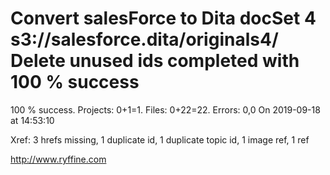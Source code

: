 # Convert salesForce to Dita docSet 4 s3://salesforce.dita/originals4/ Delete unused ids completed with 100 % success

100 % success. Projects: 0+1=1.  Files: 0+22=22. Errors: 0,0  On 2019-09-18 at 14:53:10

Xref: 3 hrefs missing, 1 duplicate id, 1 duplicate topic id, 1 image ref, 1 ref



http://www.ryffine.com
